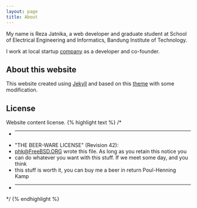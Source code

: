 ```yaml
---
layout: page
title: About
---
```


My name is Reza Jatnika, a web developer and graduate student at School of
Electrical Engineering and Informatics, Bandung Institute of Technology.

I work at local startup [company](http://rakarsa.com) as a developer and co-founder.

## About this website
This website created using [Jekyll](http://jekyllrb.com) and based on this
[theme](https://github.com/redwallhp/solar-theme-jekyll) with some modification.


## License
Website content license.
{% highlight text %}
/*
 * ----------------------------------------------------------------------------
 * "THE BEER-WARE LICENSE" (Revision 42):
 * <phk@FreeBSD.ORG> wrote this file. As long as you retain this notice you
 * can do whatever you want with this stuff. If we meet some day, and you think
 * this stuff is worth it, you can buy me a beer in return Poul-Henning Kamp
 * ----------------------------------------------------------------------------
 */
{% endhighlight %}
